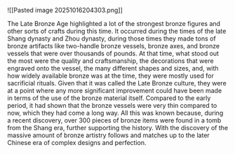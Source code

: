 ![[Pasted image 20251016204303.png]]

The Late Bronze Age highlighted a lot of the strongest bronze figures and other sorts of crafts during this time. It occurred during the times of the late Shang dynasty and Zhou dynasty, during those times they made tons of bronze artifacts like two-handle bronze vessels, bronze axes, and bronze vessels that were over thousands of pounds. At that time, what stood out the most were the quality and craftsmanship, the decorations that were engraved onto the vessel, the many different shapes and sizes, and, with how widely available bronze was at the time, they were mostly used for sacrificial rituals. Given that it was called the Late Bronze culture, they were at a point where any more significant improvement could have been made in terms of the use of the bronze material itself. Compared to the early period, it had shown that the bronze vessels were very thin compared to now, which they had come a long way. All this was known because, during a recent discovery, over 300 pieces of bronze items were found in a tomb from the Shang era, further supporting the history. With the discovery of the massive amount of bronze artistry follows and matches up to the later Chinese era of complex designs and perfection.